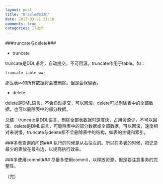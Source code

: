 ```yaml
---
layout: post
title: "Oracle的优化"
date: 2013-03-21 21:18
comments: true
categories: IT技术
---
```

###truncate与delete###
- truncate
    
truncate是DDL语言，自动提交，不可回滚。truncate作用于table。如：

```
truncate table ww;
```

那么表`ww`的所有数据将会被删除。但是会保留表。

- delete

delete是DML语言，不会自动提交，可以回滚。delete可以删除表中的全部数据，也可以删除表中的部分数据。

总结：truncate是DDL语言，删除全部表数据时速度快，占用资源少，不可以回滚。delete是DML语言，可删除表中的部分数据或全部数据，可以回滚，速度相对来说慢。truncate与delete都不会删除表中的结构，如表的主键和索引。

###多表查询的问题###
执行的时候是从右往左的。所以在多表的时候，把记录最少的表放在最右边，以提高执行效率。

###多使用commit###
尽量多使用commit，以释放资源，但是要注意事务的完整性。

（完）
